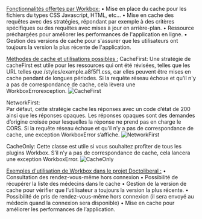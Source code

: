 <u>Fonctionnalités offertes par Workbox:</u>
•	Mise en place du cache pour les fichiers du types CSS Javascript, HTML, etc…
•	Mise en cache des requêtes avec des stratégies, répondant par exemple à des critères spécifiques ou des requêtes avec mises à jour en arrière-plan.
•	Ressource préchargées pour améliorer les performances de l'application en ligne.
•	Gestion des versions de cache pour s'assurer que les utilisateurs ont toujours la version la plus récente de l'application.

<u>Méthodes de cache et utilisations possibles :</u>
CacheFirst: 
Une stratégie de cacheFirst est utile pour les ressources qui ont été révisées, telles que les URL telles que /styles/example.a8f5f1.css, car elles peuvent être mises en cache pendant de longues périodes.
Si la requête réseau échoue et qu'il n'y a pas de correspondance de cache, cela lèvera une WorkboxErrorexception. 
![CacheFirst](CacheFirst.avif "CacheFirst")

NetworkFirst:  
Par défaut, cette stratégie cache les réponses avec un code d’état de 200 ainsi que les réponses opaques. Les réponses opaques sont des demandes d’origine croisée pour lesquelles la réponse ne prend pas en charge le CORS.
Si la requête réseau échoue et qu’il n’y a pas de correspondance de cache, une exception WorkboxError s’affiche.
![NetworkFirst](NetworkFirst.avif "NetworkFirst")

CacheOnly: Cette classe est utile si vous souhaitez profiter de tous les plugins Workbox.
S’il n’y a pas de correspondance de cache, cela lancera une exception WorkboxError.
![CacheOnly](CacheOnly.avif "CacheOnly")

<u>Exemples d'utilisation de Workbox dans le projet Doctoliberal :</u>
•	Consultation des rendez-vous-même hors connexion
•	Possibilité de récupérer la liste des médecins dans le cache
•	Gestion de la version de cache pour vérifier que l’utilisateur a toujours la version la plus récente. 
•	Possibilité de pris de rendez-vous-même hors connexion (il sera envoyé au médecin quand la connexion sera disponible)
•	Mise en cache pour améliorer les performances de l’application. 



